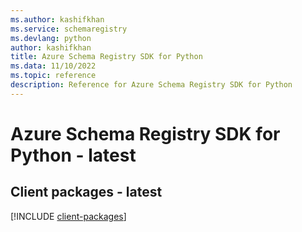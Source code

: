 ```yaml
---
ms.author: kashifkhan
ms.service: schemaregistry
ms.devlang: python
author: kashifkhan
title: Azure Schema Registry SDK for Python
ms.data: 11/10/2022
ms.topic: reference
description: Reference for Azure Schema Registry SDK for Python
---
```

# Azure Schema Registry SDK for Python - latest

## Client packages - latest
[!INCLUDE [client-packages](schema-registry-client-index.md)]